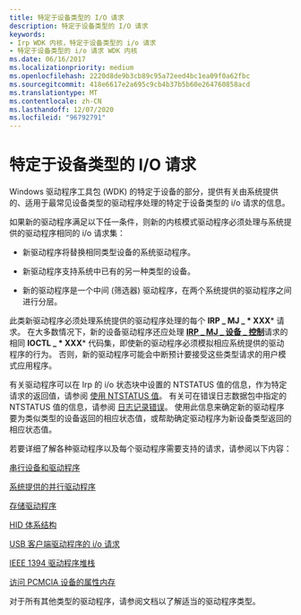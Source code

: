 ```yaml
---
title: 特定于设备类型的 I/O 请求
description: 特定于设备类型的 I/O 请求
keywords:
- Irp WDK 内核，特定于设备类型的 i/o 请求
- 特定于设备类型的 i/o 请求 WDK 内核
ms.date: 06/16/2017
ms.localizationpriority: medium
ms.openlocfilehash: 2220d8de9b3cb89c95a72eed4bc1ea09f0a62fbc
ms.sourcegitcommit: 418e6617e2a695c9cb4b37b5b60e264760858acd
ms.translationtype: MT
ms.contentlocale: zh-CN
ms.lasthandoff: 12/07/2020
ms.locfileid: "96792791"
---
```

# <a name="device-type-specific-io-requests"></a>特定于设备类型的 I/O 请求





Windows 驱动程序工具包 (WDK) 的特定于设备的部分，提供有关由系统提供的、适用于最常见设备类型的驱动程序处理的特定于设备类型的 i/o 请求的信息。

如果新的驱动程序满足以下任一条件，则新的内核模式驱动程序必须处理与系统提供的驱动程序相同的 i/o 请求集：

-   新驱动程序将替换相同类型设备的系统驱动程序。

-   新驱动程序支持系统中已有的另一种类型的设备。

-   新的驱动程序是一个中间 (筛选器) 驱动程序，在两个系统提供的驱动程序之间进行分层。

此类新驱动程序必须处理系统提供的驱动程序处理的每个 **IRP \_ MJ \_ * XXX*** 请求。 在大多数情况下，新的设备驱动程序还应处理 [**IRP \_ MJ \_ 设备 \_ 控制**](./irp-mj-device-control.md)请求的相同 **IOCTL \_ * XXX*** 代码集，即使新的驱动程序必须模拟相应系统提供的驱动程序的行为。 否则，新的驱动程序可能会中断预计要接受这些类型请求的用户模式应用程序。

有关驱动程序可以在 Irp 的 i/o 状态块中设置的 NTSTATUS 值的信息，作为特定请求的返回值，请参阅 [使用 NTSTATUS 值](using-ntstatus-values.md)。 有关可在错误日志数据包中指定的 NTSTATUS 值的信息，请参阅 [日志记录错误](logging-errors.md)。 使用此信息来确定新的驱动程序要为类似类型的设备返回的相应状态值，或帮助确定驱动程序为新设备类型返回的相应状态值。

若要详细了解各种驱动程序以及每个驱动程序需要支持的请求，请参阅以下内容：

[串行设备和驱动程序](../serports/using-serial-sys-and-serenum-sys.md)

[系统提供的并行驱动程序](../parports/system-supplied-parallel-drivers.md)

[存储驱动程序](../storage/storage-drivers.md)

[HID 体系结构](../hid/hid-architecture.md)

[USB 客户端驱动程序的 i/o 请求](/windows-hardware/drivers/ddi/_usbref/#km-ioctl)

[IEEE 1394 驱动程序堆栈](../ieee/the-ieee-1394-driver-stack.md)

[访问 PCMCIA 设备的属性内存](../pcmcia/access-attribute-memory-of-a-pcmcia-device.md)

对于所有其他类型的驱动程序，请参阅文档以了解适当的驱动程序类型。

